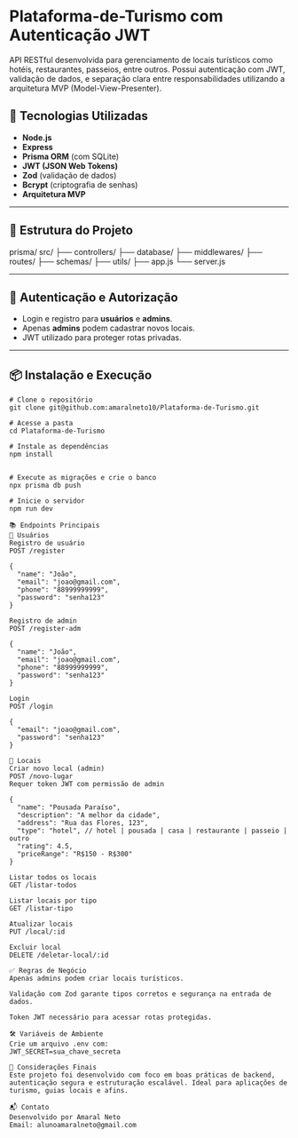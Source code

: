 # Plataforma-de-Turismo com Autenticação JWT

API RESTful desenvolvida para gerenciamento de locais turísticos como hotéis, restaurantes, passeios, entre outros. Possui autenticação com JWT, validação de dados, e separação clara entre responsabilidades utilizando a arquitetura MVP (Model-View-Presenter).

## 🚀 Tecnologias Utilizadas

- **Node.js**
- **Express**
- **Prisma ORM** (com SQLite)
- **JWT (JSON Web Tokens)**
- **Zod** (validação de dados)
- **Bcrypt** (criptografia de senhas)
- **Arquitetura MVP**

---

## 📁 Estrutura do Projeto

prisma/
src/
├── controllers/
├── database/
├──  middlewares/
├── routes/
├── schemas/
├── utils/
├── app.js
└── server.js

---

## 🔐 Autenticação e Autorização

- Login e registro para **usuários** e **admins**.
- Apenas **admins** podem cadastrar novos locais.
- JWT utilizado para proteger rotas privadas.

---

## 📦 Instalação e Execução

```
# Clone o repositório
git clone git@github.com:amaralneto10/Plataforma-de-Turismo.git

# Acesse a pasta
cd Plataforma-de-Turismo

# Instale as dependências
npm install


# Execute as migrações e crie o banco
npx prisma db push

# Inicie o servidor
npm run dev

📚 Endpoints Principais
🧑 Usuários
Registro de usuário
POST /register

{
  "name": "João",
  "email": "joao@gmail.com",
  "phone": "88999999999",
  "password": "senha123"
}

Registro de admin
POST /register-adm

{
  "name": "João",
  "email": "joao@gmail.com",
  "phone": "88999999999",
  "password": "senha123"
}

Login
POST /login

{
  "email": "joao@gmail.com",
  "password": "senha123"
}

🏨 Locais
Criar novo local (admin)
POST /novo-lugar
Requer token JWT com permissão de admin

{
  "name": "Pousada Paraíso",
  "description": "A melhor da cidade",
  "address": "Rua das Flores, 123",
  "type": "hotel", // hotel | pousada | casa | restaurante | passeio | outro
  "rating": 4.5,
  "priceRange": "R$150 - R$300"
}

Listar todos os locais
GET /listar-todos

Listar locais por tipo
GET /listar-tipo

Atualizar locais
PUT /local/:id

Excluir local
DELETE /deletar-local/:id

✅ Regras de Negócio
Apenas admins podem criar locais turísticos.

Validação com Zod garante tipos corretos e segurança na entrada de dados.

Token JWT necessário para acessar rotas protegidas.

🛠 Variáveis de Ambiente
Crie um arquivo .env com:
JWT_SECRET=sua_chave_secreta

📌 Considerações Finais
Este projeto foi desenvolvido com foco em boas práticas de backend, autenticação segura e estruturação escalável. Ideal para aplicações de turismo, guias locais e afins.

📬 Contato
Desenvolvido por Amaral Neto
Email: alunoamaralneto@gmail.com
